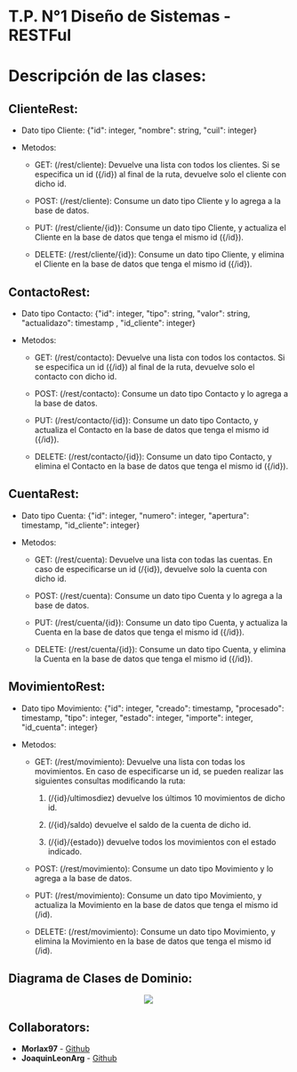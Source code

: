 # T.P. N°1 Diseño de Sistemas - RESTFul


# Descripción de las clases:

## ClienteRest:

   - Dato tipo Cliente: {"id": integer, "nombre": string, "cuil": integer}
  
   - Metodos:
      
      -  GET:  (/rest/cliente): Devuelve una lista con todos los clientes. Si se especifica un id ({/id}) al final de la ruta, devuelve solo el      cliente con dicho id.
      
      - POST: (/rest/cliente): Consume un dato tipo Cliente y lo agrega a la base de datos.
      
      - PUT: (/rest/cliente/{id}): Consume un dato tipo Cliente, y actualiza el Cliente en la base de datos que tenga el mismo id ({/id}).
      
      - DELETE: (/rest/cliente/{id}): Consume un dato tipo Cliente, y elimina el Cliente en la base de datos que tenga el mismo id ({/id}).
      
## ContactoRest:

   - Dato tipo Contacto: {"id": integer, "tipo": string, "valor": string, "actualidazo": timestamp , "id_cliente": integer}
  
   - Metodos:
      
      -  GET:  (/rest/contacto): Devuelve una lista con todos los contactos. Si se especifica un id ({/id}) al final de la ruta, devuelve solo el contacto con dicho id.
      
      - POST: (/rest/contacto): Consume un dato tipo Contacto y lo agrega a la base de datos.
      
      - PUT: (/rest/contacto/{id}): Consume un dato tipo Contacto, y actualiza el Contacto en la base de datos que tenga el mismo id ({/id}).
      
      - DELETE: (/rest/contacto/{id}): Consume un dato tipo Contacto, y elimina el Contacto en la base de datos que tenga el mismo id ({/id}).
      
## CuentaRest:

   - Dato tipo Cuenta: {"id": integer, "numero": integer, "apertura": timestamp, "id_cliente": integer}
  
   - Metodos:
      
      -  GET:  (/rest/cuenta): Devuelve una lista con todas las cuentas. En caso de especificarse un id (/{id}), devuelve solo la cuenta con dicho id.
      
      - POST: (/rest/cuenta): Consume un dato tipo Cuenta y lo agrega a la base de datos.
      
      - PUT: (/rest/cuenta/{id}): Consume un dato tipo Cuenta, y actualiza la Cuenta en la base de datos que tenga el mismo id ({/id}).
      
      - DELETE: (/rest/cuenta/{id}): Consume un dato tipo Cuenta, y elimina la Cuenta en la base de datos que tenga el mismo id ({/id}).
      
## MovimientoRest:

   - Dato tipo Movimiento: {"id": integer, "creado": timestamp, "procesado": timestamp, "tipo": integer, "estado": integer, "importe": integer, "id_cuenta": integer}
  
   - Metodos:
      
      -  GET:  (/rest/movimiento): Devuelve una lista con todas los movimientos. En caso de especificarse un id, se pueden realizar las siguientes consultas modificando la ruta:
      
           1) (/{id}/ultimosdiez) devuelve los últimos 10 movimientos de dicho id. 

           2) (/{id}/saldo) devuelve el saldo de la cuenta de dicho id.

           3) (/{id}/{estado}) devuelve todos los movimientos con el estado indicado.
      
      - POST: (/rest/movimiento): Consume un dato tipo Movimiento y lo agrega a la base de datos.
      
      - PUT: (/rest/movimiento): Consume un dato tipo Movimiento, y actualiza la Movimiento en la base de datos que tenga el mismo id (/id).
      
      - DELETE: (/rest/movimiento): Consume un dato tipo Movimiento, y elimina la Movimiento en la base de datos que tenga el mismo id (/id).
  
## Diagrama de Clases de Dominio:

<p align="center"> 
<img src="https://github.com/JoaquinLeonArg/DokiDoki/blob/master/Dise%C3%B1oDeSistemasUML.png">
</p>


## Collaborators:
* **Morlax97** - [Github](https://github.com/Morlax97)
* **JoaquinLeonArg** - [Github](https://github.com/JoaquinLeonArg)

